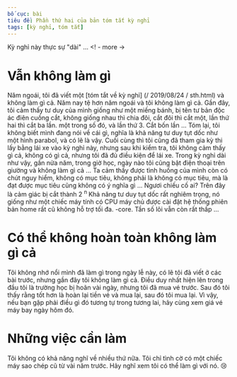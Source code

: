 ```yaml
---
bố cục: bài
tiêu đề: Phần thứ hai của bản tóm tắt kỳ nghỉ
tags: [kỳ nghỉ, tóm tắt]
---
```


Kỳ nghỉ này thực sự "dài" ... <! - more ->

# Vẫn không làm gì
Năm ngoái, tôi đã viết một [tóm tắt về kỳ nghỉ] (/ 2019/08/24 / sth.html) và không làm gì cả. Năm nay tệ hơn năm ngoái và tôi không làm gì cả.
Gần đây, tôi cảm thấy tư duy của mình giống như một miếng bánh, bị tên tư bản độc ác điên cuồng cắt, không giống nhau thì chia đôi, cắt đôi thì cắt một, lần thứ hai thì cắt ba lần. một trong số đó, và lần thứ 3. Cắt bốn lần ... Tóm lại, tôi không biết mình đang nói về cái gì, nghĩa là khả năng tư duy tụt dốc như một hình parabol, và có lẽ là vậy.
Cuối cùng thì tôi cũng đã tham gia kỳ thi lấy bằng lái xe vào kỳ nghỉ này, nhưng sau khi kiểm tra, tôi không cảm thấy gì cả, không có gì cả, nhưng tôi đã đủ điều kiện để lái xe.
Trong kỳ nghỉ dài như vậy, gần nửa năm, trong giờ học, ngày nào tôi cũng bật điện thoại trên giường và không làm gì cả ...
Ta cảm thấy được tình huống của mình còn có chút nguy hiểm, không có mục tiêu, không phải là không có mục tiêu, mà là đạt được mục tiêu cũng không có ý nghĩa gì ... Ngươi chiếu cố ai?
Trên đây là cảm giác bị cắt thành 2 <sup> n </sup> Khả năng tư duy tụt dốc rất nghiêm trọng, nó giống như một chiếc máy tính có CPU máy chủ được cài đặt hệ thống phiên bản home rất cũ không hỗ trợ tối đa. -core. Tần số lõi vẫn còn rất thấp ...

# Có thể không hoàn toàn không làm gì cả
Tôi không nhớ nổi mình đã làm gì trong ngày lễ này, có lẽ tôi đã viết ở các bài trước, nhưng gần đây tôi không làm gì cả.
Điều duy nhất hiện lên trong đầu tôi là trường học bị hoãn vài ngày, nhưng tôi đã mua vé trước. Sau đó tôi thấy rằng tốt hơn là hoàn lại tiền vé và mua lại, sau đó tôi mua lại. Vì vậy, nếu bạn gặp phải điều gì đó tương tự trong tương lai, hãy cùng xem giá vé máy bay ngày hôm đó.

# Những việc cần làm
Tôi không có khả năng nghĩ về nhiều thứ nữa. Tôi chỉ tình cờ có một chiếc máy sao chép cũ từ vài năm trước. Hãy nghĩ xem tôi có thể làm gì với nó.
😢
